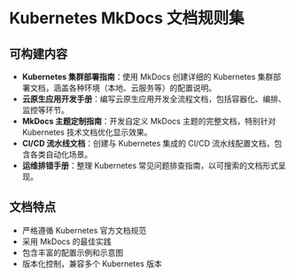 # Kubernetes MkDocs 文档规则集

## 可构建内容

* **Kubernetes 集群部署指南**：使用 MkDocs 创建详细的 Kubernetes 集群部署文档，涵盖各种环境（本地、云服务等）的配置说明。
* **云原生应用开发手册**：编写云原生应用开发全流程文档，包括容器化、编排、监控等环节。
* **MkDocs 主题定制指南**：开发自定义 MkDocs 主题的完整文档，特别针对 Kubernetes 技术文档优化显示效果。
* **CI/CD 流水线文档**：创建与 Kubernetes 集成的 CI/CD 流水线配置文档，包含各类自动化场景。
* **运维排错手册**：整理 Kubernetes 常见问题排查指南，以可搜索的文档形式呈现。

## 文档特点

- 严格遵循 Kubernetes 官方文档规范
- 采用 MkDocs 的最佳实践
- 包含丰富的配置示例和示意图
- 版本化控制，兼容多个 Kubernetes 版本
